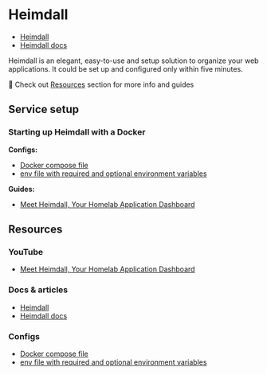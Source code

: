 # Heimdall

- [Heimdall](https://heimdall.site/)
- [Heimdall docs](https://github.com/linuxserver/Heimdall)

Heimdall is an elegant, easy-to-use and setup solution to organize your web applications. It could be set up and configured only within five minutes.

👀 Check out [Resources](#resources) section for more info and guides

## Service setup

### Starting up Heimdall with a Docker

**Configs:**

- [Docker compose file](./docker-compose.yml)
- [env file with required and optional environment variables](./.env)

**Guides:**

- [Meet Heimdall, Your Homelab Application Dashboard](https://youtu.be/PA01Z6-z8Qs)

## Resources

### YouTube

- [Meet Heimdall, Your Homelab Application Dashboard](https://youtu.be/PA01Z6-z8Qs)

### Docs & articles

- [Heimdall](https://heimdall.site/)
- [Heimdall docs](https://github.com/linuxserver/Heimdall)

### Configs

- [Docker compose file](./docker-compose.yml)
- [env file with required and optional environment variables](./.env)
